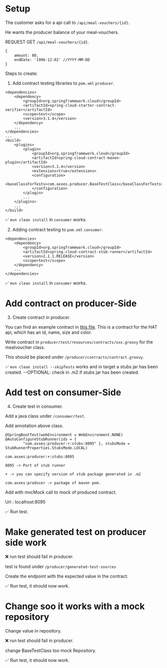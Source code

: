# Setup

The customer asks for a api call to `/api/meal-vouchers/{id}`.

He wants the producer  balance of your meal-vouchers.

REQUEST GET `/api/meal-vouchers/{id}`.

```
{
    amount: 80,
    endDate: '1996-12-02' //YYYY-MM-DD
}
```

Steps to create:

1. Add contract testing libraries to `pom.xml` `producer`.

```
<dependencies>
    <dependency>
        <groupId>org.springframework.cloud</groupId>
        <artifactId>spring-cloud-starter-contract-verifier</artifactId>
        <scope>test</scope>
        <version>3.1.4</version>
    </dependency>
    ...
</dependencies>
...
<build>
    <plugins>
        <plugin>
            <groupId>org.springframework.cloud</groupId>
            <artifactId>spring-cloud-contract-maven-plugin</artifactId>
            <version>3.1.4</version>
            <extensions>true</extensions>
            <configuration>
                <baseClassForTests>com.axxes.producer.BaseTestClass</baseClassForTests>
            </configuration>
        </plugin>
        ...
    </plugins>
    ...
</build>
```

✅ `mvn clean install` in `consumer` works.

2. Adding contract testing to `pom.xml` `consumer`.

```
<dependencies>
    <dependency>
        <groupId>org.springframework.cloud</groupId>
        <artifactId>spring-cloud-contract-stub-runner</artifactId>
        <version>2.1.1.RELEASE</version>
        <scope>test</scope>
    </dependency>
    ...
</dependencies>
```

✅ `mvn clean install` in `consumer` works.

# Add contract on producer-Side
3. Create contract in producer.

You can find an example contract in [this file](./find_hat_by_id.groovy). This is a contract for the HAT api, which has an id, name, size and color.

Write contract in `producer/test/resources/contracts/xxx.groovy` for the mealvoucher class.

This should be placed under `/producer/contracts/contract.groovy`.

✅ `mvn clean install --skipTests` works and in target a stubs jar has been created.
--OPTIONAL: check in .m2 if stubs jar has been created.

# Add test on consumer-Side

4. Create test in consumer.

Add a java class under `/consumer/test`.

Add annotation above class.

```
@SpringBootTest(webEnvironment = WebEnvironment.NONE)
@AutoConfigureStubRunner(ids = {
        "com.axxes:producer:+:stubs:8095" }, stubsMode = StubRunnerProperties.StubsMode.LOCAL)
```

`com.axxes:producer:+:stubs:8095`

```
8095 -> Port of stub runner

+ -> you can specify version of stub package generated in .m2
  
com.axxes:producer -> package of maven pom.
```


Add with mvcMock call to mock of produced contract. 

Url : localhost:8095

✅ Run test.


# Make generated test on producer side work

❌ run test should fail in producer.

test is found under `/producer/generated-test-sources`

Create the endpoint with the expected value in the contract.

✅ Run test, it should now work.


# Change soo it works with a mock repository

Change value in repository.

❌ run test should fail in producer.

change BaseTestClass too mock Repository.

✅ Run test, it should now work.
